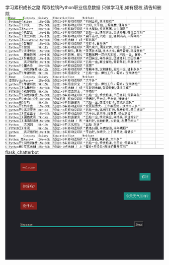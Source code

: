 学习累积成长之路
爬取拉钩Python职业信息数据 
只做学习用,如有侵权,请告知删除
![Alt text](https://github.com/ThierryGt/rearning_document/raw/master/picture_folder/1.png)
flask_chatterbot
![Alt text](https://github.com/ThierryGt/rearning_document/raw/master/picture_folder/2.jpg)
